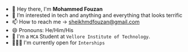 - 👋 Hey there, I'm **Mohammed Fouzan**
- 👀 I’m interested in tech and anything and everything that looks terrific
- 📫 How to reach me -> sheikhmdfouzan@gmail.com
- 😄 Pronouns: He/Him/His
- 🏫 I'm a ```MCA``` Student at ```Vellore Institute of Technology```.
- 👨🏻‍💻 I'm currently open for ```Interships```
<!---
mohammedFouzan/mohammedFouzan is a ✨ special ✨ repository because its `README.md` (this file) appears on your GitHub profile.
You can click the Preview link to take a look at your changes.
--->
